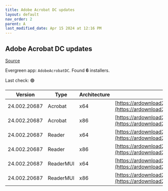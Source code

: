 ```yaml
---
title: Adobe Acrobat DC updates
layout: default
nav_order: 2
parent: A
last_modified_date: Apr 15 2024 at 12:16 PM
---
```


## Adobe Acrobat DC updates

[Source](https://www.adobe.com/devnet-docs/acrobatetk/tools/ReleaseNotesDC/index.html)

Evergreen app: `AdobeAcrobatDC`. Found **6** installers.

Last check: 🟢

| Version      | Type      | Architecture | URI                                                                                                                                                                                                                      |
| ------------ | --------- | ------------ | ------------------------------------------------------------------------------------------------------------------------------------------------------------------------------------------------------------------------ |
| 24.002.20687 | Acrobat   | x64          | [https://ardownload2.adobe.com/pub/adobe/acrobat/win/AcrobatDC/2400220687/AcrobatDCx64Upd2400220687.msp](https://ardownload2.adobe.com/pub/adobe/acrobat/win/AcrobatDC/2400220687/AcrobatDCx64Upd2400220687.msp)         |
| 24.002.20687 | Acrobat   | x86          | [https://ardownload2.adobe.com/pub/adobe/acrobat/win/AcrobatDC/2400220687/AcrobatDCUpd2400220687.msp](https://ardownload2.adobe.com/pub/adobe/acrobat/win/AcrobatDC/2400220687/AcrobatDCUpd2400220687.msp)               |
| 24.002.20687 | Reader    | x64          | [https://ardownload2.adobe.com/pub/adobe/acrobat/win/AcrobatDC/2400220687/AcroRdrDCx64Upd2400220687.msp](https://ardownload2.adobe.com/pub/adobe/acrobat/win/AcrobatDC/2400220687/AcroRdrDCx64Upd2400220687.msp)         |
| 24.002.20687 | Reader    | x86          | [https://ardownload2.adobe.com/pub/adobe/reader/win/AcrobatDC/2400220687/AcroRdrDCUpd2400220687.msp](https://ardownload2.adobe.com/pub/adobe/reader/win/AcrobatDC/2400220687/AcroRdrDCUpd2400220687.msp)                 |
| 24.002.20687 | ReaderMUI | x64          | [https://ardownload2.adobe.com/pub/adobe/acrobat/win/AcrobatDC/2400220687/AcroRdrDCx64Upd2400220687_MUI.msp](https://ardownload2.adobe.com/pub/adobe/acrobat/win/AcrobatDC/2400220687/AcroRdrDCx64Upd2400220687_MUI.msp) |
| 24.002.20687 | ReaderMUI | x86          | [https://ardownload2.adobe.com/pub/adobe/reader/win/AcrobatDC/2400220687/AcroRdrDCUpd2400220687_MUI.msp](https://ardownload2.adobe.com/pub/adobe/reader/win/AcrobatDC/2400220687/AcroRdrDCUpd2400220687_MUI.msp)         |
